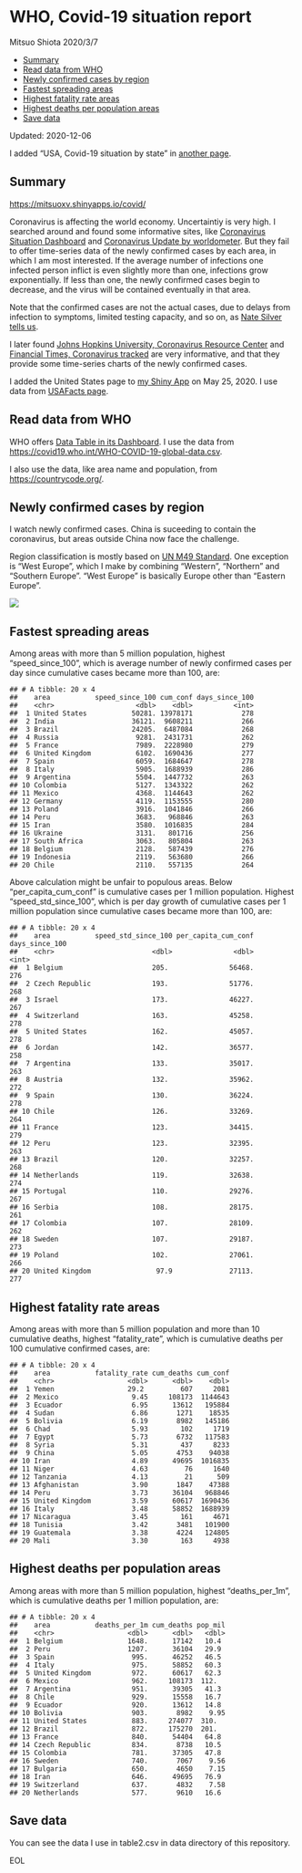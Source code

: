 WHO, Covid-19 situation report
================
Mitsuo Shiota
2020/3/7

  - [Summary](#summary)
  - [Read data from WHO](#read-data-from-who)
  - [Newly confirmed cases by region](#newly-confirmed-cases-by-region)
  - [Fastest spreading areas](#fastest-spreading-areas)
  - [Highest fatality rate areas](#highest-fatality-rate-areas)
  - [Highest deaths per population
    areas](#highest-deaths-per-population-areas)
  - [Save data](#save-data)

Updated: 2020-12-06

I added “USA, Covid-19 situation by state” in [another page](USA.md).

## Summary

<https://mitsuoxv.shinyapps.io/covid/>

Coronavirus is affecting the world economy. Uncertaintiy is very high. I
searched around and found some informative sites, like [Coronavirus
Situation
Dashboard](https://who.maps.arcgis.com/apps/opsdashboard/index.html#/c88e37cfc43b4ed3baf977d77e4a0667)
and [Coronavirus Update by
worldometer](https://www.worldometers.info/coronavirus/). But they fail
to offer time-series data of the newly confirmed cases by each area, in
which I am most interested. If the average number of infections one
infected person inflict is even slightly more than one, infections grow
exponentially. If less than one, the newly confirmed cases begin to
decrease, and the virus will be contained eventually in that area.

Note that the confirmed cases are not the actual cases, due to delays
from infection to symptoms, limited testing capacity, and so on, as
[Nate Silver tells
us](https://fivethirtyeight.com/features/coronavirus-case-counts-are-meaningless/).

I later found [Johns Hopkins University, Coronavirus Resource
Center](https://coronavirus.jhu.edu/) and [Financial Times, Coronavirus
tracked](https://www.ft.com/content/a26fbf7e-48f8-11ea-aeb3-955839e06441)
are very informative, and that they provide some time-series charts of
the newly confirmed cases.

I added the United States page to [my Shiny
App](https://mitsuoxv.shinyapps.io/covid/) on May 25, 2020. I use data
from [USAFacts
page](https://usafacts.org/visualizations/coronavirus-covid-19-spread-map/).

## Read data from WHO

WHO offers [Data Table in its Dashboard](https://covid19.who.int/table).
I use the data from
<https://covid19.who.int/WHO-COVID-19-global-data.csv>.

I also use the data, like area name and population, from
<https://countrycode.org/>.

## Newly confirmed cases by region

I watch newly confirmed cases. China is suceeding to contain the
coronavirus, but areas outside China now face the challenge.

Region classification is mostly based on [UN M49
Standard](https://unstats.un.org/unsd/methodology/m49/). One exception
is “West Europe”, which I make by combining “Western”, “Northern” and
“Southern Europe”. “West Europe” is basically Europe other than
“Eastern Europe”.

![](README_files/figure-gfm/chart-1.png)<!-- -->

## Fastest spreading areas

Among areas with more than 5 million population, highest
“speed\_since\_100”, which is average number of newly confirmed cases
per day since cumulative cases became more than 100, are:

    ## # A tibble: 20 x 4
    ##    area           speed_since_100 cum_conf days_since_100
    ##    <chr>                    <dbl>    <dbl>          <int>
    ##  1 United States           50281. 13978171            278
    ##  2 India                   36121.  9608211            266
    ##  3 Brazil                  24205.  6487084            268
    ##  4 Russia                   9281.  2431731            262
    ##  5 France                   7989.  2228980            279
    ##  6 United Kingdom           6102.  1690436            277
    ##  7 Spain                    6059.  1684647            278
    ##  8 Italy                    5905.  1688939            286
    ##  9 Argentina                5504.  1447732            263
    ## 10 Colombia                 5127.  1343322            262
    ## 11 Mexico                   4368.  1144643            262
    ## 12 Germany                  4119.  1153555            280
    ## 13 Poland                   3916.  1041846            266
    ## 14 Peru                     3683.   968846            263
    ## 15 Iran                     3580.  1016835            284
    ## 16 Ukraine                  3131.   801716            256
    ## 17 South Africa             3063.   805804            263
    ## 18 Belgium                  2128.   587439            276
    ## 19 Indonesia                2119.   563680            266
    ## 20 Chile                    2110.   557135            264

Above calculation might be unfair to populous areas. Below
“per\_capita\_cum\_conf” is cumulative cases per 1 million population.
Highest “speed\_std\_since\_100”, which is per day growth of cumulative
cases per 1 million population since cumulative cases became more than
100, are:

    ## # A tibble: 20 x 4
    ##    area           speed_std_since_100 per_capita_cum_conf days_since_100
    ##    <chr>                        <dbl>               <dbl>          <int>
    ##  1 Belgium                      205.               56468.            276
    ##  2 Czech Republic               193.               51776.            268
    ##  3 Israel                       173.               46227.            267
    ##  4 Switzerland                  163.               45258.            278
    ##  5 United States                162.               45057.            278
    ##  6 Jordan                       142.               36577.            258
    ##  7 Argentina                    133.               35017.            263
    ##  8 Austria                      132.               35962.            272
    ##  9 Spain                        130.               36224.            278
    ## 10 Chile                        126.               33269.            264
    ## 11 France                       123.               34415.            279
    ## 12 Peru                         123.               32395.            263
    ## 13 Brazil                       120.               32257.            268
    ## 14 Netherlands                  119.               32638.            274
    ## 15 Portugal                     110.               29276.            267
    ## 16 Serbia                       108.               28175.            261
    ## 17 Colombia                     107.               28109.            262
    ## 18 Sweden                       107.               29187.            273
    ## 19 Poland                       102.               27061.            266
    ## 20 United Kingdom                97.9              27113.            277

## Highest fatality rate areas

Among areas with more than 5 million population and more than 10
cumulative deaths, highest “fatality\_rate”, which is cumulative deaths
per 100 cumulative confirmed cases, are:

    ## # A tibble: 20 x 4
    ##    area           fatality_rate cum_deaths cum_conf
    ##    <chr>                  <dbl>      <dbl>    <dbl>
    ##  1 Yemen                  29.2         607     2081
    ##  2 Mexico                  9.45     108173  1144643
    ##  3 Ecuador                 6.95      13612   195884
    ##  4 Sudan                   6.86       1271    18535
    ##  5 Bolivia                 6.19       8982   145186
    ##  6 Chad                    5.93        102     1719
    ##  7 Egypt                   5.73       6732   117583
    ##  8 Syria                   5.31        437     8233
    ##  9 China                   5.05       4753    94038
    ## 10 Iran                    4.89      49695  1016835
    ## 11 Niger                   4.63         76     1640
    ## 12 Tanzania                4.13         21      509
    ## 13 Afghanistan             3.90       1847    47388
    ## 14 Peru                    3.73      36104   968846
    ## 15 United Kingdom          3.59      60617  1690436
    ## 16 Italy                   3.48      58852  1688939
    ## 17 Nicaragua               3.45        161     4671
    ## 18 Tunisia                 3.42       3481   101900
    ## 19 Guatemala               3.38       4224   124805
    ## 20 Mali                    3.30        163     4938

## Highest deaths per population areas

Among areas with more than 5 million population, highest
“deaths\_per\_1m”, which is cumulative deaths per 1 million
population, are:

    ## # A tibble: 20 x 4
    ##    area           deaths_per_1m cum_deaths pop_mil
    ##    <chr>                  <dbl>      <dbl>   <dbl>
    ##  1 Belgium                1648.      17142   10.4 
    ##  2 Peru                   1207.      36104   29.9 
    ##  3 Spain                   995.      46252   46.5 
    ##  4 Italy                   975.      58852   60.3 
    ##  5 United Kingdom          972.      60617   62.3 
    ##  6 Mexico                  962.     108173  112.  
    ##  7 Argentina               951.      39305   41.3 
    ##  8 Chile                   929.      15558   16.7 
    ##  9 Ecuador                 920.      13612   14.8 
    ## 10 Bolivia                 903.       8982    9.95
    ## 11 United States           883.     274077  310.  
    ## 12 Brazil                  872.     175270  201.  
    ## 13 France                  840.      54404   64.8 
    ## 14 Czech Republic          834.       8738   10.5 
    ## 15 Colombia                781.      37305   47.8 
    ## 16 Sweden                  740.       7067    9.56
    ## 17 Bulgaria                650.       4650    7.15
    ## 18 Iran                    646.      49695   76.9 
    ## 19 Switzerland             637.       4832    7.58
    ## 20 Netherlands             577.       9610   16.6

## Save data

You can see the data I use in table2.csv in data directory of this
repository.

EOL
